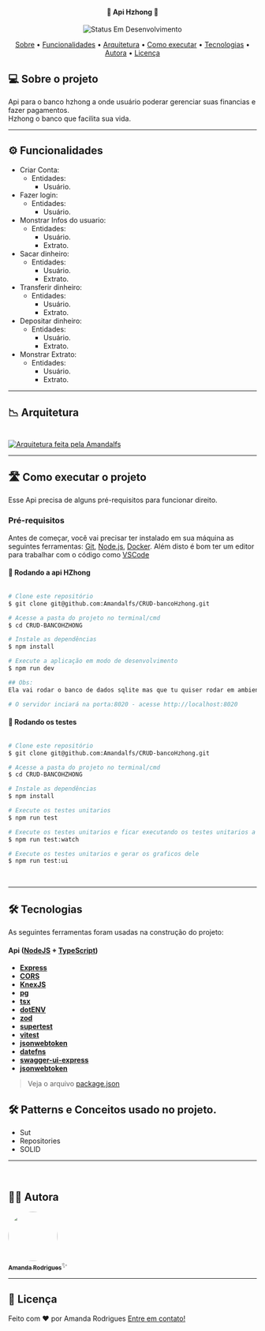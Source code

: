</p>
<h4 align="center"> 
	🚧 Api Hzhong 🚧
</h4>

<p align="center">
	<img alt="Status Em Desenvolvimento" src="https://img.shields.io/badge/STATUS-EM%20DESENVOLVIMENTO-green">
</p>

<p align="center">
 <a href="#-sobre-o-projeto">Sobre</a> •
 <a href="#-funcionalidades">Funcionalidades</a> •
 <a href="#-arquitetura">Arquitetura</a> • 
 <a href="#-como-executar-o-projeto">Como executar</a> • 
 <a href="#-tecnologias">Tecnologias</a> • 
 <a href="#-autora">Autora</a> • 
 <a href="#user-content--licença">Licença</a>
</p>


## 💻 Sobre o projeto
Api para o banco hzhong a onde usuário poderar gerenciar suas financias e fazer pagamentos. <br>
Hzhong o banco que facilita sua vida.

---

## ⚙️ Funcionalidades

- Criar Conta:
  - Entidades:
    - Usuário.
- Fazer login:
  - Entidades:
    - Usuário.
- Monstrar Infos do usuario:
  - Entidades:
    - Usuário.
    - Extrato.
- Sacar dinheiro:
  - Entidades:
    - Usuário.
    - Extrato.
- Transferir dinheiro:
  - Entidades:
    - Usuário.
    - Extrato.
- Depositar dinheiro:
  - Entidades:
    - Usuário.
    - Extrato.
- Monstrar Extrato:
  - Entidades:
    - Usuário.
    - Extrato.

---

## 📉 Arquitetura

<br>
<a href="https://i.imgur.com/eNVnF2e.png">
  <img alt="Arquitetura feita pela Amandalfs" src="https://i.imgur.com/eNVnF2e.png">
</a>

<br>

---
## 🛣️ Como executar o projeto

Esse Api precisa de alguns pré-requisitos para funcionar direito.

### Pré-requisitos

Antes de começar, você vai precisar ter instalado em sua máquina as seguintes ferramentas:
[Git](https://git-scm.com), [Node.js](https://nodejs.org/en/), [Docker]().
Além disto é bom ter um editor para trabalhar com o código como [VSCode](https://code.visualstudio.com/)

#### 🎲 Rodando a api HZhong

```bash

# Clone este repositório
$ git clone git@github.com:Amandalfs/CRUD-bancoHzhong.git

# Acesse a pasta do projeto no terminal/cmd
$ cd CRUD-BANCOHZHONG

# Instale as dependências
$ npm install

# Execute a aplicação em modo de desenvolvimento
$ npm run dev

## Obs:
Ela vai rodar o banco de dados sqlite mas que tu quiser rodar em ambiente de producao ou teste vai ter que precisar rodar o docker para criar o banco de dados postgres pelo fato de ter varios schemas no postgres, assim facilitando os testes intregados e E2E.

# O servidor inciará na porta:8020 - acesse http://localhost:8020 

```
#### 🎲 Rodando os testes

```bash

# Clone este repositório
$ git clone git@github.com:Amandalfs/CRUD-bancoHzhong.git

# Acesse a pasta do projeto no terminal/cmd
$ cd CRUD-BANCOHZHONG

# Instale as dependências
$ npm install

# Execute os testes unitarios
$ npm run test

# Execute os testes unitarios e ficar executando os testes unitarios a cada vez que tem uma modificacao.
$ npm run test:watch

# Execute os testes unitarios e gerar os graficos dele
$ npm run test:ui

```

<br>

---

## 🛠 Tecnologias

As seguintes ferramentas foram usadas na construção do projeto:

#### []()**Api**  ([NodeJS](https://nodejs.org/en/)  +  [TypeScript](https://www.typescriptlang.org/))

-   **[Express](https://expressjs.com/)**
-   **[CORS](https://expressjs.com/en/resources/middleware/cors.html)**
-   **[KnexJS](http://knexjs.org/)**
-   **[pg](https://github.com/motdotla/dotenv)**
-   **[tsx](https://github.com/TypeStrong/ts-node)**
-   **[dotENV](https://github.com/motdotla/dotenv)**
-   **[zod]()**
-   **[supertest]()**
-   **[vitest]()**
-   **[jsonwebtoken]()**
-   **[datefns]()**
-   **[swagger-ui-express]()**
-   **[jsonwebtoken]()**

> Veja o arquivo  [package.json](https://github.com/Amandalfs/CRUD-bancoHzhong/blob/main/package.json)

## 🛠 Patterns e Conceitos usado no projeto.
- Sut
- Repositories
- SOLID 

---

<br>

## 🧙‍♀️ Autora

<a href="https://www.linkedin.com/in/amanda-rodrigues%F0%9F%8F%B3%EF%B8%8F%E2%80%8D%E2%9A%A7%EF%B8%8F-a92271166/">
 <img style="border-radius: 50%;" src="https://avatars.githubusercontent.com/u/65101161?v=4" width="100px;" alt=""/>
 <br />
 <sub><b>Amanda Rodrigues</b></sub></a>✨</a>
 <br />

---

## 📝 Licença

<!-- Este projeto esta sobe a licença [MIT](./LICENSE). -->

Feito com ❤️ por Amanda Rodrigues [Entre em contato!](https://www.linkedin.com/in/amanda-rodrigues%F0%9F%8F%B3%EF%B8%8F%E2%80%8D%E2%9A%A7%EF%B8%8F-a92271166/)
